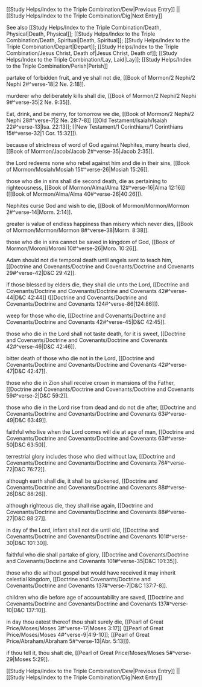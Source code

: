 [[Study Helps/Index to the Triple Combination/Dew|Previous Entry]]  ||  [[Study Helps/Index to the Triple Combination/Dig|Next Entry]]

 See also [[Study Helps/Index to the Triple Combination/Death, Physical|Death, Physical]]; [[Study Helps/Index to the Triple Combination/Death, Spiritual|Death, Spiritual]]; [[Study Helps/Index to the Triple Combination/Depart|Depart]]; [[Study Helps/Index to the Triple Combination/Jesus Christ, Death of|Jesus Christ, Death of]]; [[Study Helps/Index to the Triple Combination/Lay, Laid|Lay]]; [[Study Helps/Index to the Triple Combination/Perish|Perish]]

 partake of forbidden fruit, and ye shall not die, [[Book of Mormon/2 Nephi/2 Nephi 2#^verse-18|2 Ne. 2:18]].

 murderer who deliberately kills shall die, [[Book of Mormon/2 Nephi/2 Nephi 9#^verse-35|2 Ne. 9:35]].

 Eat, drink, and be merry, for tomorrow we die, [[Book of Mormon/2 Nephi/2 Nephi 28#^verse-7|2 Ne. 28:7-8]] ([[Old Testament/Isaiah/Isaiah 22#^verse-13|Isa. 22:13]]; [[New Testament/1 Corinthians/1 Corinthians 15#^verse-32|1 Cor. 15:32]]).

 because of strictness of word of God against Nephites, many hearts died, [[Book of Mormon/Jacob/Jacob 2#^verse-35|Jacob 2:35]].

 the Lord redeems none who rebel against him and die in their sins, [[Book of Mormon/Mosiah/Mosiah 15#^verse-26|Mosiah 15:26]].

 those who die in sins shall die second death, die as pertaining to righteousness, [[Book of Mormon/Alma/Alma 12#^verse-16|Alma 12:16]] ([[Book of Mormon/Alma/Alma 40#^verse-26|40:26]]).

 Nephites curse God and wish to die, [[Book of Mormon/Mormon/Mormon 2#^verse-14|Morm. 2:14]].

 greater is value of endless happiness than misery which never dies, [[Book of Mormon/Mormon/Mormon 8#^verse-38|Morm. 8:38]].

 those who die in sins cannot be saved in kingdom of God, [[Book of Mormon/Moroni/Moroni 10#^verse-26|Moro. 10:26]].

 Adam should not die temporal death until angels sent to teach him, [[Doctrine and Covenants/Doctrine and Covenants/Doctrine and Covenants 29#^verse-42|D&C 29:42]].

 if those blessed by elders die, they shall die unto the Lord, [[Doctrine and Covenants/Doctrine and Covenants/Doctrine and Covenants 42#^verse-44|D&C 42:44]] ([[Doctrine and Covenants/Doctrine and Covenants/Doctrine and Covenants 124#^verse-86|124:86]]).

 weep for those who die, [[Doctrine and Covenants/Doctrine and Covenants/Doctrine and Covenants 42#^verse-45|D&C 42:45]].

 those who die in the Lord shall not taste death, for it is sweet, [[Doctrine and Covenants/Doctrine and Covenants/Doctrine and Covenants 42#^verse-46|D&C 42:46]].

 bitter death of those who die not in the Lord, [[Doctrine and Covenants/Doctrine and Covenants/Doctrine and Covenants 42#^verse-47|D&C 42:47]].

 those who die in Zion shall receive crown in mansions of the Father, [[Doctrine and Covenants/Doctrine and Covenants/Doctrine and Covenants 59#^verse-2|D&C 59:2]].

 those who die in the Lord rise from dead and do not die after, [[Doctrine and Covenants/Doctrine and Covenants/Doctrine and Covenants 63#^verse-49|D&C 63:49]].

 faithful who live when the Lord comes will die at age of man, [[Doctrine and Covenants/Doctrine and Covenants/Doctrine and Covenants 63#^verse-50|D&C 63:50]].

 terrestrial glory includes those who died without law, [[Doctrine and Covenants/Doctrine and Covenants/Doctrine and Covenants 76#^verse-72|D&C 76:72]].

 although earth shall die, it shall be quickened, [[Doctrine and Covenants/Doctrine and Covenants/Doctrine and Covenants 88#^verse-26|D&C 88:26]].

 although righteous die, they shall rise again, [[Doctrine and Covenants/Doctrine and Covenants/Doctrine and Covenants 88#^verse-27|D&C 88:27]].

 in day of the Lord, infant shall not die until old, [[Doctrine and Covenants/Doctrine and Covenants/Doctrine and Covenants 101#^verse-30|D&C 101:30]].

 faithful who die shall partake of glory, [[Doctrine and Covenants/Doctrine and Covenants/Doctrine and Covenants 101#^verse-35|D&C 101:35]].

 those who die without gospel but would have received it may inherit celestial kingdom, [[Doctrine and Covenants/Doctrine and Covenants/Doctrine and Covenants 137#^verse-7|D&C 137:7-8]].

 children who die before age of accountability are saved, [[Doctrine and Covenants/Doctrine and Covenants/Doctrine and Covenants 137#^verse-10|D&C 137:10]].

 in day thou eatest thereof thou shalt surely die, [[Pearl of Great Price/Moses/Moses 3#^verse-17|Moses 3:17]] ([[Pearl of Great Price/Moses/Moses 4#^verse-9|4:9-10]]; [[Pearl of Great Price/Abraham/Abraham 5#^verse-13|Abr. 5:13]]).

 if thou tell it, thou shalt die, [[Pearl of Great Price/Moses/Moses 5#^verse-29|Moses 5:29]].

[[Study Helps/Index to the Triple Combination/Dew|Previous Entry]]  ||  [[Study Helps/Index to the Triple Combination/Dig|Next Entry]]